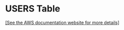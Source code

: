 # USERS Table<a name="r_userstable"></a>

[\[See the AWS documentation website for more details\]](http://docs.aws.amazon.com/redshift/latest/dg/r_userstable.html)